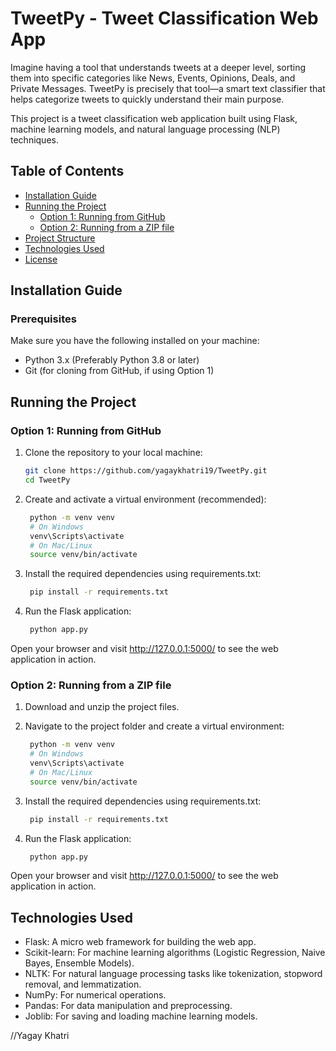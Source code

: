 # TweetPy - Tweet Classification Web App
Imagine having a tool that understands tweets at a deeper level, sorting them into specific categories like News, Events, Opinions, Deals, and Private Messages. TweetPy is precisely that tool—a smart text classifier that helps categorize tweets to quickly understand their main purpose.

This project is a tweet classification web application built using Flask, machine learning models, and natural language processing (NLP) techniques.

## Table of Contents
- [Installation Guide](#installation-guide)
- [Running the Project](#running-the-project)
  - [Option 1: Running from GitHub](#option-1-running-from-github)
  - [Option 2: Running from a ZIP file](#option-2-running-from-a-zip-file)
- [Project Structure](#project-structure)
- [Technologies Used](#technologies-used)
- [License](#license)

## Installation Guide

### Prerequisites
Make sure you have the following installed on your machine:
- Python 3.x (Preferably Python 3.8 or later)
- Git (for cloning from GitHub, if using Option 1)

## Running the Project

### Option 1: Running from GitHub
1. Clone the repository to your local machine:

   ```bash
   git clone https://github.com/yagaykhatri19/TweetPy.git
   cd TweetPy

2. Create and activate a virtual environment (recommended):
   ```bash
    python -m venv venv
    # On Windows
    venv\Scripts\activate
    # On Mac/Linux
    source venv/bin/activate

3. Install the required dependencies using requirements.txt:

   ```bash
    pip install -r requirements.txt

4. Run the Flask application:

   ```bash
    python app.py

Open your browser and visit http://127.0.0.1:5000/ to see the web application in action.

### Option 2: Running from a ZIP file
1. Download and unzip the project files.

2. Navigate to the project folder and create a virtual environment:
   ```bash
    python -m venv venv
    # On Windows
    venv\Scripts\activate
    # On Mac/Linux
    source venv/bin/activate

3. Install the required dependencies using requirements.txt:

   ```bash
    pip install -r requirements.txt

4. Run the Flask application:

   ```bash
    python app.py

Open your browser and visit http://127.0.0.1:5000/ to see the web application in action.

## Technologies Used
- Flask: A micro web framework for building the web app.
- Scikit-learn: For machine learning algorithms (Logistic Regression, Naive Bayes, Ensemble Models).
- NLTK: For natural language processing tasks like tokenization, stopword removal, and lemmatization.
- NumPy: For numerical operations.
- Pandas: For data manipulation and preprocessing.
- Joblib: For saving and loading machine learning models.




//Yagay Khatri
